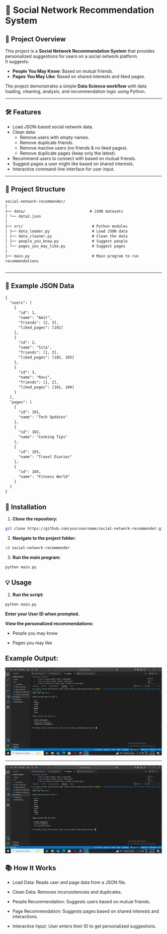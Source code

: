 # 📌 Social Network Recommendation System

## 🚀 Project Overview
This project is a **Social Network Recommendation System** that provides personalized suggestions for users on a social network platform.  
It suggests:

- **People You May Know**: Based on mutual friends.  
- **Pages You May Like**: Based on shared interests and liked pages.  

The project demonstrates a simple **Data Science workflow** with data loading, cleaning, analysis, and recommendation logic using Python.

---

## 🛠️ Features
- Load JSON-based social network data.
- Clean data:
  - Remove users with empty names.
  - Remove duplicate friends.
  - Remove inactive users (no friends & no liked pages).
  - Remove duplicate pages (keep only the latest).
- Recommend users to connect with based on mutual friends.
- Suggest pages a user might like based on shared interests.
- Interactive command-line interface for user input.

---


## 📁 Project Structure
```
social-network-recommender/
│
├── data/                             # JSON datasets
│ └── data2.json
|
├── src/                               # Python modules
│ ├── data_loader.py                   # Load JSON data
│ ├── data_cleaner.py                  # Clean the data
│ ├── people_you_know.py               # Suggest people
│ └── pages_you_may_like.py            # Suggest pages
|                                   
├── main.py                            # Main program to run recommendations


```

---

## 📂 Example JSON Data

```
{
  "users": [
    {
      "id": 1,
      "name": "Amit",
      "friends": [2, 3],
      "liked_pages": [101]
    },
    {
      "id": 2,
      "name": "Sita",
      "friends": [1, 3],
      "liked_pages": [102, 103]
    },
    {
      "id": 3,
      "name": "Ravi",
      "friends": [1, 2],
      "liked_pages": [101, 104]
    }
  ],
  "pages": [
    {
      "id": 101,
      "name": "Tech Updates"
    },
    {
      "id": 102,
      "name": "Cooking Tips"
    },
    {
      "id": 103,
      "name": "Travel Diaries"
    },
    {
      "id": 104,
      "name": "Fitness World"
    }
  ]
}

```


## 🔧 Installation

1. **Clone the repository:**
```bash
git clone https://github.com/yourusername/social-network-recommender.git
```

2. **Navigate to the project folder:**
```bash
cd social-network-recommender
```

3. **Run the main program:**
```bash
python main.py
```

## 💡 Usage

1. **Run the script:**
```bash
python main.py
```

**Enter your User ID when prompted.**

**View the personalized recommendations:**

- People you may know

- Pages you may like

## Example Output:

![Output Screenshot](images/output_SC.png)

---

![Output SC](images/Output_SC-2.png)

## 📚 How It Works

- Load Data: Reads user and page data from a JSON file.

- Clean Data: Removes inconsistencies and duplicates.

- People Recommendation: Suggests users based on mutual friends.

- Page Recommendation: Suggests pages based on shared interests and interactions.

- Interactive Input: User enters their ID to get personalized suggestions.
